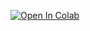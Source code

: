 [![Open In Colab](https://colab.research.google.com/assets/colab-badge.svg)](https://colab.research.google.com/github/mariaweinreuter/ml-captcha-classificator/blob/Leon/ML1_Captcha_Challenge_JAF.ipynb)
